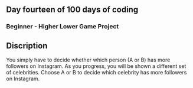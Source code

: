 ## Day fourteen of 100 days of coding 

### Beginner - Higher Lower Game Project

## Discription

You simply have to decide whether which person (A or B) has more followers on Instagram. As you progress, you will be shown a different set of celebrities. Choose A or B to decide which celebrity has more followers on Instagram.